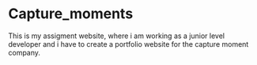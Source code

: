 # Capture_moments
This is my assigment website, where i am working as a junior level developer and i have to create a portfolio website for the capture moment company.
